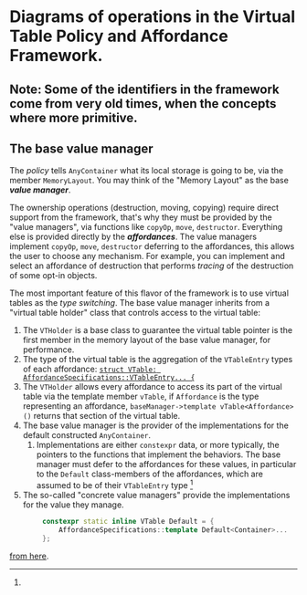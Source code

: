 # Diagrams of operations in the Virtual Table Policy and Affordance Framework.

## Note: Some of the identifiers in the framework come from very old times, when the concepts where more primitive.

## The base value manager

The *policy* tells `AnyContainer` what its local storage is going to be, via the member `MemoryLayout`.  You may think of the "Memory Layout" as the base ***value manager***.

The ownership operations (destruction, moving, copying) require direct support from the framework, that's why they must be provided by the "value managers", via functions like `copyOp`, `move`, `destructor`.  Everything else is provided directly by the ***affordances***.  The value managers implement `copyOp`, `move`, `destructor` deferring to the affordances, this allows the user to choose any mechanism.  For example, you can implement and select an affordance of destruction that performs *tracing* of the destruction of some opt-in objects.

The most important feature of this flavor of the framework is to use virtual tables as the *type switching*.  The base value manager inherits from a "virtual table holder" class that controls access to the virtual table:

1. The `VTHolder` is a base class to guarantee the virtual table pointer is the first member in the memory layout of the base value manager, for performance.
2. The type of the virtual table is the aggregation of the `VTableEntry` types of each affordance: [`struct VTable: AffordanceSpecifications::VTableEntry... {`](https://github.com/thecppzoo/zoo/blob/d6435fc984ee0bde31979f7908a73473f61ac4bd/inc/zoo/Any/VTablePolicy.h#L247C5-L247C60)
3. The `VTHolder` allows every affordance to access its part of the virtual table via the template member `vTable`, if `Affordance` is the type representing an affordance, `baseManager->template vTable<Affordance>()` returns that section of the virtual table.
4. The base value manager is the provider of the implementations for the default constructed `AnyContainer`.
    1. Implementations are either `constexpr` data, or more typically, the pointers to the functions that implement the behaviors.  The base manager must defer to the affordances for these values, in particular to the `Default` class-members of the affordances, which are assumed to be of their `VTableEntry` type [^default implementations]
6. The so-called "concrete value managers" provide the implementations for the value they manage.

[^default implementations]:
```c++
        constexpr static inline VTable Default = {
            AffordanceSpecifications::template Default<Container>...
        };
```
[from here](https://github.com/thecppzoo/zoo/blob/d6435fc984ee0bde31979f7908a73473f61ac4bd/inc/zoo/Any/VTablePolicy.h#L274-L276).

